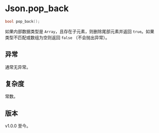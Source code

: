 # **Json.pop_back**

```cpp
bool pop_back();
```

如果内部数据类型是 `Array`，且存在子元素，则删除尾部元素并返回 `true`。如果类型不匹配或数组为空则返回 `false` （不会抛出异常）。

## 异常

通常无异常。

## 复杂度

常数。

## 版本

v1.0.0 至今。

